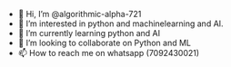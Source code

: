 - 👋 Hi, I’m @algorithmic-alpha-721
- 👀 I’m interested in python and machinelearning  and AI.
- 🌱 I’m currently learning python and AI
- 💞️ I’m looking to collaborate on Python and  ML
- 📫 How to reach me  on whatsapp (7092430021)


<!---
algorithmic-alpha-721/algorithmic-alpha-721 is a ✨ special ✨ repository because its `README.md` (this file) appears on your GitHub profile.
You can click the Preview link to take a look at your changes.
--->
